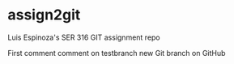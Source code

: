 # assign2git
Luis Espinoza's SER 316 GIT assignment repo

First comment
comment on testbranch
new Git branch on GitHub
